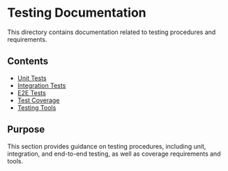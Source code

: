 # Testing Documentation
This directory contains documentation related to testing procedures and requirements.
## Contents
- [Unit Tests](./unit-tests.md)
- [Integration Tests](./integration-tests.md)
- [E2E Tests](./e2e-tests.md)
- [Test Coverage](./test-coverage.md)
- [Testing Tools](./testing-tools.md)
## Purpose
This section provides guidance on testing procedures, including unit, integration, and end-to-end testing, as well as coverage requirements and tools. 